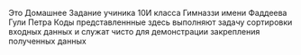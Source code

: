Это Домашнее Задание учиника 10И класса Гимназзи имени Фаддеева Гули Петра
Коды представленнные здесь выполняют задачу сортировки входных данных и служат чисто для демонстрации закрепления полученных данных
